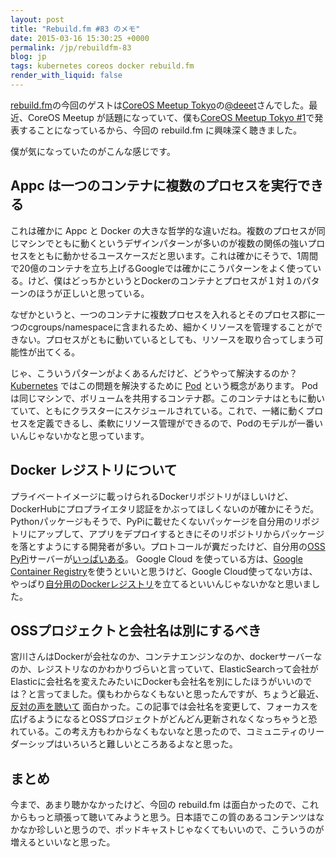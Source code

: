 ```yaml
---
layout: post
title: "Rebuild.fm #83 のメモ"
date: 2015-03-16 15:30:25 +0000
permalink: /jp/rebuildfm-83
blog: jp
tags: kubernetes coreos docker rebuild.fm
render_with_liquid: false
---
```


[rebuild.fm](http://rebuild.fm/)の今回のゲストは[CoreOS Meetup Tokyo](http://coreos-meetup-tokyo.connpass.com/)の[@deeet](https://twitter.com/deeeet)さんでした。最近、CoreOS Meetup が話題になっていて、僕も[CoreOS Meetup Tokyo #1](http://coreos-meetup-tokyo.connpass.com/event/12596/)で発表することになっているから、今回の rebuild.fm に興味深く聴きました。

僕が気になっていたのがこんな感じです。

## Appc は一つのコンテナに複数のプロセスを実行できる

これは確かに Appc と Docker の大きな哲学的な違いだね。複数のプロセスが同じマシンでともに動くというデザインパターンが多いのが複数の関係の強いプロセスをともに動かせるユースケースだと思います。これは確かにそうで、1周間で20億のコンテナを立ち上げるGoogleでは確かにこうパターンをよく使っている。けど、僕はどっちかというとDockerのコンテナとプロセスが１対１のパターンのほうが正しいと思っている。

なぜかというと、一つのコンテナに複数プロセスを入れるとそのプロセス郡に一つのcgroups/namespaceに含まれるため、細かくリソースを管理することができない。プロセスがともに動いているとしても、リソースを取り合ってしまう可能性が出てくる。

じゃ、こういうパターンがよくあるんだけど、どうやって解決するのか？ [Kubernetes](http://kubernetes.io/) ではこの問題を解決するために [Pod](https://github.com/GoogleCloudPlatform/kubernetes/blob/master/docs/pods.md) という概念があります。 Pod は同じマシンで、ボリュームを共用するコンテナ郡。このコンテナはともに動いていて、ともにクラスターにスケジュールされている。これで、一緒に動くプロセスを定義できるし、柔軟にリソース管理ができるので、Podのモデルが一番いいんじゃないかなと思っています。

## Docker レジストリについて

プライベートイメージに載っけられるDockerリポジトリがほしいけど、DockerHubにプロプライエタリ認証をかぶってほしくないのが確かにそうだ。Pythonパッケージもそうで、PyPiに載せたくないパッケージを自分用のリポジトリにアップして、アプリをデプロイするときにそのリポジトリからパッケージを落とすようにする開発者が多い。プロトコールが糞だったけど、自分用の[OSS PyPi](http://pypi.python.org/)サーバーが[いっぱいある](https://github.com/search?utf8=%E2%9C%93&q=pypi)。 Google Cloud を使っている方は、[Google Container Registry](https://cloud.google.com/tools/container-registry/)を使うといいと思うけど、Google Cloud使ってない方は、やっぱり[自分用のDockerレジストリ](https://github.com/docker/docker-registry)を立てるといいんじゃないかなと思いました。

## OSSプロジェクトと会社名は別にするべき

宮川さんはDockerが会社なのか、コンテナエンジンなのか、dockerサーバーなのか、レジストリなのかわかりづらいと言っていて、ElasticSearchって会社がElasticに会社名を変えたみたいにDockerも会社名を別にしたほうがいいのでは？と言ってました。僕もわからなくもないと思ったんですが、ちょうど最近、[反対の声を聴いて](http://kiyototamura.tumblr.com/post/113579239612/goodbye-elasticsearch) 面白かった。この記事では会社名を変更して、フォーカスを広げるようになるとOSSプロジェクトがどんどん更新されなくなっちゃうと恐れている。この考え方もわからなくもないなと思ったので、コミュニティのリーダーシップはいろいろと難しいところあるよなと思った。

## まとめ

今まで、あまり聴かなかったけど、今回の rebuild.fm は面白かったので、これからもっと頑張って聴いてみようと思う。日本語でこの質のあるコンテンツはなかなか珍しいと思うので、ポッドキャストじゃなくてもいいので、こういうのが増えるといいなと思った。

